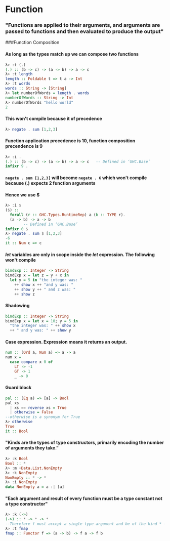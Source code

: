 # Function
### "Functions are applied to their arguments, and arguments are passed to functions and then evaluated to produce the output"

###Function Composition

#### As long as the types match up we can compose two functions
```haskell
λ> :t (.)
(.) :: (b -> c) -> (a -> b) -> a -> c
λ> :t length
length :: Foldable t => t a -> Int
λ> :t words
words :: String -> [String]
λ> let numberOfWords = length . words
numberOfWords :: String -> Int
λ> numberOfWords "hello world"
2
```
#### This won't compile because it of precedence
```haskell
λ> negate . sum [1,2,3]
```
#### Function application precedence is 10, function composition precendence is 9
```haskell
λ> :i .
(.) :: (b -> c) -> (a -> b) -> a -> c   -- Defined in ‘GHC.Base’
infixr 9 .
```
#### `negate . sum [1,2,3]` will become `negate . 6` which won't compile because (.) expects 2 function arguments
#### Hence we use $
```haskell
λ> :i $
($) ::
  forall (r :: GHC.Types.RuntimeRep) a (b :: TYPE r).
  (a -> b) -> a -> b
        -- Defined in ‘GHC.Base’
infixr 0 $
λ> negate . sum $ [1,2,3]
-6
it :: Num c => c
```

#### *let* variables are only in scope inside the *let* expression. The following won't compile
```haskell
bindExp :: Integer -> String
bindExp x = let z = y + x in
  let y = 5 in "the integer was: "
    ++ show x ++ "and y was: "
    ++ show y ++ " and z was: "
    ++ show z
```

#### Shadowing
```haskell
bindExp :: Integer -> String
bindExp x = let x = 10; y = 5 in
  "the integer was: " ++ show x
  ++ " and y was: " ++ show y
```

#### Case expression. Expression means it returns an output.
```haskell
num :: (Ord a, Num a) => a -> a
num x =
  case compare x 0 of
    LT -> -1
    GT -> 1
    _ -> 0
```

#### Guard block
```haskell
pal :: (Eq a) => [a] -> Bool
pal xs
  | xs == reverse xs = True
  | otherwise = False
--otherwise is a synonym for True
λ> otherwise
True
it :: Bool  
```

#### "Kinds are the types of type constructors, primarily encoding the number of arguments they take."
```haskell
λ> :k Bool
Bool :: *
λ> :m +Data.List.NonEmpty
λ> :k NonEmpty
NonEmpty :: * -> *
λ> :i NonEmpty
data NonEmpty a = a :| [a]
```

#### "Each argument and result of every function must be a type constant not a type constructor"
```haskell
λ> :k (->)
(->) :: * -> * -> *
--Therefore f must accept a single type argument and be of the kind * -> *
λ> :t fmap
fmap :: Functor f => (a -> b) -> f a -> f b

```
